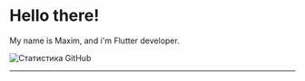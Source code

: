 # Hello there!

My name is Maxim, and i'm Flutter developer.

![Статистика GitHub](https://github-readme-stats.vercel.app/api?username=MipzZz&show_icons=true&theme=radical)


---
